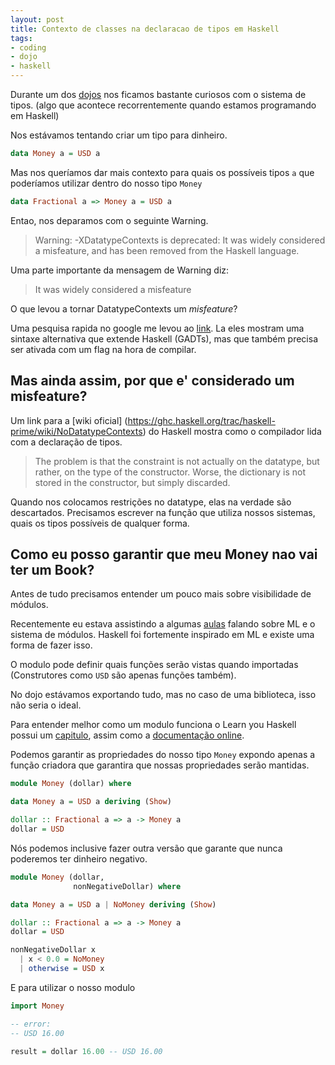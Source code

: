 ```yaml
---
layout: post
title: Contexto de classes na declaracao de tipos em Haskell
tags:
- coding
- dojo
- haskell
---
```


Durante um dos [dojos](https://groups.google.com/forum/#!forum/coding-dojo-tw-poa)
nos ficamos bastante curiosos com o sistema de tipos.
(algo que acontece recorrentemente quando estamos programando em Haskell)

Nos estávamos tentando criar um tipo para dinheiro.

```haskell
data Money a = USD a
```

Mas nos queríamos dar mais contexto para quais os possíveis tipos `a`
que poderíamos utilizar dentro do nosso tipo `Money`

```haskell
data Fractional a => Money a = USD a
```

Entao, nos deparamos com o seguinte Warning.

> Warning: -XDatatypeContexts is deprecated: It was widely considered a misfeature, and has been removed from the Haskell language.

Uma parte importante da mensagem de Warning diz:
> It was widely considered a misfeature

O que levou a tornar DatatypeContexts um *misfeature*?

Uma pesquisa rapida no google me levou ao [link](http://stackoverflow.com/questions/7438600/datatypecontexts-deprecated-in-latest-ghc-why).
La eles mostram uma sintaxe alternativa que extende Haskell (GADTs),
   mas que também precisa ser ativada com um flag na hora de compilar.

## Mas ainda assim, por que e' considerado um misfeature?

Um link para a [wiki oficial]
(https://ghc.haskell.org/trac/haskell-prime/wiki/NoDatatypeContexts)
do Haskell mostra como o compilador lida com a declaração de tipos.

> The problem is that the constraint is not actually on the datatype, but rather, on the type of the constructor. Worse, the dictionary is not stored in the constructor, but simply discarded.

Quando nos colocamos restrições no datatype, elas na verdade são descartados.
Precisamos escrever na função que utiliza nossos sistemas, quais os tipos possíveis de qualquer forma.

## Como eu posso garantir que meu Money nao vai ter um Book?

Antes de tudo precisamos entender um pouco mais sobre visibilidade de módulos.

Recentemente eu estava assistindo a algumas [aulas](https://www.coursera.org/course/proglang)
falando sobre ML e o sistema de módulos.
Haskell foi fortemente inspirado em ML e existe uma forma de fazer isso.

O modulo pode definir quais funções serão vistas quando importadas
(Construtores como `USD` são apenas funções também).

No dojo estávamos exportando tudo, mas no caso de uma biblioteca, isso não seria o ideal.

Para entender melhor como um modulo funciona o Learn you Haskell possui um
 [capitulo](http://learnyouahaskell.com/modules#making-our-own-modules),
assim como a [documentação online](http://www.haskell.org/onlinereport/modules.html).

Podemos garantir as propriedades do nosso tipo `Money` expondo apenas a função criadora
que garantira que nossas propriedades serão mantidas.


```haskell
module Money (dollar) where

data Money a = USD a deriving (Show)

dollar :: Fractional a => a -> Money a
dollar = USD
```

Nós podemos inclusive fazer outra versão que garante que nunca poderemos ter dinheiro negativo.

```haskell
module Money (dollar,
              nonNegativeDollar) where

data Money a = USD a | NoMoney deriving (Show)

dollar :: Fractional a => a -> Money a
dollar = USD

nonNegativeDollar x
  | x < 0.0 = NoMoney
  | otherwise = USD x

```

E para utilizar o nosso modulo

```haskell
import Money

-- error:
-- USD 16.00

result = dollar 16.00 -- USD 16.00
```


